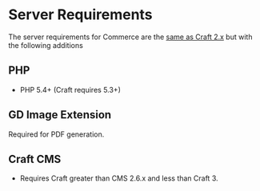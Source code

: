 # Server Requirements

The server requirements for Commerce are the [same as Craft 2.x](https://github.com/craftcms/docs/blob/v3/en/requirements.md) but with the following additions

## PHP
* PHP 5.4+ (Craft requires 5.3+)

## GD Image Extension
Required for PDF generation.

## Craft CMS
* Requires Craft greater than CMS 2.6.x and less than Craft 3.